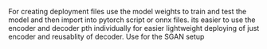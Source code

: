 For creating deployment files use the model weights to train and test the model and then import into pytorch script or onnx files.
its easier to use the encoder and decoder pth individually for easier lightweight deploying of just encoder and reusablity of decoder. 
Use for the SGAN setup

